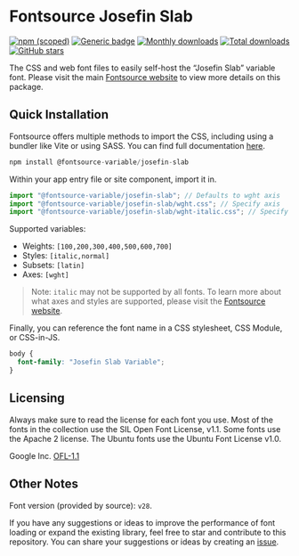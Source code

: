 # Fontsource Josefin Slab

[![npm (scoped)](https://img.shields.io/npm/v/@fontsource-variable/josefin-slab?color=brightgreen)](https://www.npmjs.com/package/@fontsource-variable/josefin-slab) [![Generic badge](https://img.shields.io/badge/fontsource-passing-brightgreen)](https://github.com/fontsource/fontsource) [![Monthly downloads](https://badgen.net/npm/dm/@fontsource-variable/josefin-slab)](https://github.com/fontsource/fontsource) [![Total downloads](https://badgen.net/npm/dt/@fontsource-variable/josefin-slab)](https://github.com/fontsource/fontsource) [![GitHub stars](https://img.shields.io/github/stars/fontsource/fontsource.svg?style=social&label=Star)](https://github.com/fontsource/fontsource/stargazers)

The CSS and web font files to easily self-host the “Josefin Slab” variable font. Please visit the main [Fontsource website](https://fontsource.org/fonts/josefin-slab) to view more details on this package.

## Quick Installation

Fontsource offers multiple methods to import the CSS, including using a bundler like Vite or using SASS. You can find full documentation [here](https://fontsource.org/docs/getting-started/introduction).

```javascript
npm install @fontsource-variable/josefin-slab
```

Within your app entry file or site component, import it in.

```javascript
import "@fontsource-variable/josefin-slab"; // Defaults to wght axis
import "@fontsource-variable/josefin-slab/wght.css"; // Specify axis
import "@fontsource-variable/josefin-slab/wght-italic.css"; // Specify axis and style
```

Supported variables:
- Weights: `[100,200,300,400,500,600,700]`
- Styles: `[italic,normal]`
- Subsets: `[latin]`
- Axes: `[wght]`

> Note: `italic` may not be supported by all fonts. To learn more about what axes and styles are supported, please visit the [Fontsource website](https://fontsource.org/fonts/josefin-slab).

Finally, you can reference the font name in a CSS stylesheet, CSS Module, or CSS-in-JS.

```css
body {
  font-family: "Josefin Slab Variable";
}
```

## Licensing
Always make sure to read the license for each font you use. Most of the fonts in the collection use the SIL Open Font License, v1.1. Some fonts use the Apache 2 license. The Ubuntu fonts use the Ubuntu Font License v1.0.

Google Inc.
[OFL-1.1](http://scripts.sil.org/OFL)

## Other Notes
Font version (provided by source): `v28`.

If you have any suggestions or ideas to improve the performance of font loading or expand the existing library, feel free to star and contribute to this repository. You can share your suggestions or ideas by creating an [issue](https://github.com/fontsource/fontsource/issues).